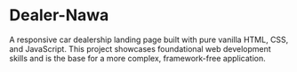 # Dealer-Nawa
A responsive car dealership landing page built with pure vanilla HTML, CSS, and JavaScript. This project showcases foundational web development skills and is the base for a more complex, framework-free application.
